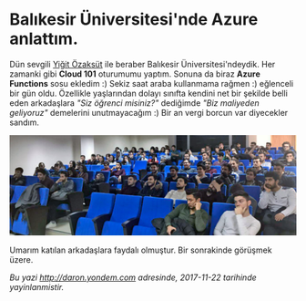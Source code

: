 # Balıkesir Üniversitesi'nde Azure anlattım. 

Dün sevgili [Yiğit Özaksüt](https://twitter.com/ozaksuty) ile beraber Balıkesir Üniversitesi'ndeydik. Her zamanki gibi **Cloud 101** oturumumu yaptım. Sonuna da biraz **Azure Functions** sosu ekledim :) Sekiz saat araba kullanmama rağmen :) eğlenceli bir gün oldu. Özellikle yaşlarından dolayı sınıfta kendini net bir şekilde belli eden arkadaşlara *"Siz öğrenci misiniz?"* dediğimde *"Biz maliyeden geliyoruz"* demelerini unutmayacağım :) Bir an vergi borcun var diyecekler sandım.

![Balıkesir Üniversitesi Cloud 101 Oturumum](../media/Balikesir-Universitesi-Cloud-101/photo_2017-11-27_12-13-54.jpg)

Umarım katılan arkadaşlara faydalı olmuştur. Bir sonrakinde görüşmek üzere. 

*Bu yazi http://daron.yondem.com adresinde, 2017-11-22 tarihinde yayinlanmistir.*